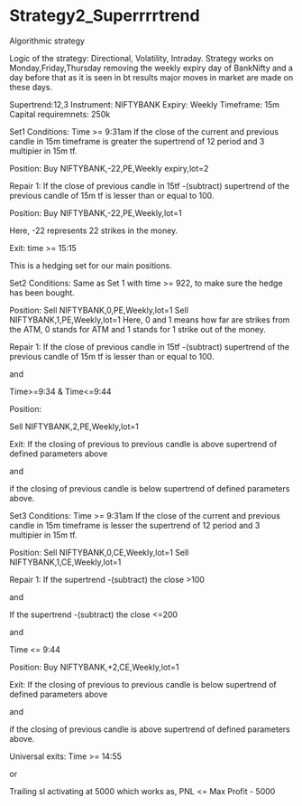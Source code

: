 # Strategy2_Superrrrtrend
Algorithmic strategy 

Logic of the strategy:
Directional, Volatility, Intraday.
Strategy works on Monday,Friday,Thursday removing the weekly expiry day of BankNifty and a day before that as it is seen in bt results major moves in market are made on these days.

Supertrend:12,3
Instrument: NIFTYBANK
Expiry: Weekly
Timeframe: 15m
Capital requiremnets: 250k

Set1
Conditions:
Time >= 9:31am
If the close of the current and previous candle in 15m timeframe is greater the supertrend of 12 period and 3 multipier in 15m tf.

Position:
Buy NIFTYBANK,-22,PE,Weekly expiry,lot=2

Repair 1:
If the close of previous candle in 15tf -(subtract) supertrend of the previous candle of 15m tf is lesser than or equal to 100.

Position:
Buy NIFTYBANK,-22,PE,Weekly,lot=1

Here, -22 represents 22 strikes in the money.

Exit: time >= 15:15

This is a hedging set for our main positions.


Set2
Conditions:
Same as Set 1 with time >= 922, to make sure the hedge has been bought.

Position:
Sell NIFTYBANK,0,PE,Weekly,lot=1
Sell NIFTYBANK,1,PE,Weekly,lot=1
Here, 0 and 1 means how far are strikes from the ATM, 0 stands for ATM and 1 stands for 1 strike out of the money.

Repair 1:
If the close of previous candle in 15tf -(subtract) supertrend of the previous candle of 15m tf is lesser than or equal to 100.

and

Time>=9:34 & Time<=9:44

Position:


Sell NIFTYBANK,2,PE,Weekly,lot=1


Exit:
If the closing of previous to previous candle is above supertrend of defined parameters above

and

if the closing of previous candle is below supertrend of defined parameters above.

Set3
Conditions:
Time >= 9:31am
If the close of the current and previous candle in 15m timeframe is lesser the supertrend of 12 period and 3 multipier in 15m tf.

Position:
Sell NIFTYBANK,0,CE,Weekly,lot=1
Sell NIFTYBANK,1,CE,Weekly,lot=1


Repair 1:
If the supertrend -(subtract) the close >100

and

If the supertrend -(subtract) the close <=200

and

Time <= 9:44

Position:
Buy NIFTYBANK,+2,CE,Weekly,lot=1

Exit: 
If the closing of previous to previous candle is below supertrend of defined parameters above

and

if the closing of previous candle is above supertrend of defined parameters above.


Universal exits:
Time >= 14:55

or

Trailing sl activating at 5000 which works as,
PNL <= Max Profit - 5000

